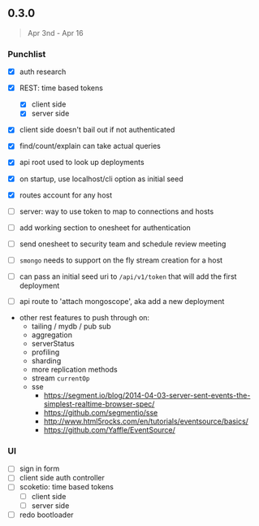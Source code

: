 ## 0.3.0

> Apr 3nd - Apr 16

### Punchlist

- [x] auth research
- [x] REST: time based tokens
  - [x] client side
  - [x] server side
- [x] client side doesn't bail out if not authenticated
- [x] find/count/explain can take actual queries
- [x] api root used to look up deployments
- [x] on startup, use localhost/cli option as initial seed
- [x] routes account for any host
- [ ] server: way to use token to map to connections and hosts

- [ ] add working section to onesheet for authentication
- [ ] send onesheet to security team and schedule review meeting
- [ ] `smongo` needs to support on the fly stream creation for a host
- [ ] can pass an initial seed uri to `/api/v1/token` that will add the first deployment
- [ ] api route to 'attach mongoscope', aka add a new deployment

- other rest features to push through on:
  - tailing / mydb / pub sub
  - aggregation
  - serverStatus
  - profiling
  - sharding
  - more replication methods
  - stream `currentOp`
  - sse
    - https://segment.io/blog/2014-04-03-server-sent-events-the-simplest-realtime-browser-spec/
    - https://github.com/segmentio/sse
    - http://www.html5rocks.com/en/tutorials/eventsource/basics/
    - https://github.com/Yaffle/EventSource/

### UI

- [ ] sign in form
- [ ] client side auth controller
- [ ] scoketio: time based tokens
  - [ ] client side
  - [ ] server side
- [ ] redo bootloader
